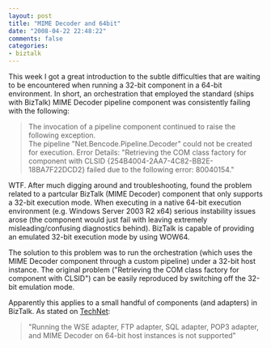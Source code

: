 ```yaml
---
layout: post
title: "MIME Decoder and 64bit"
date: "2008-04-22 22:48:22"
comments: false
categories:
- biztalk
---
```


This week I got a great introduction to the subtle difficulties that are waiting to be encountered when running a 32-bit component in a 64-bit environment. In short, an orchestration that employed the standard (ships with BizTalk) MIME Decoder pipeline component was consistently failing with the following:

> The invocation of a pipeline component continued to raise the following exception.<br />
> The pipeline "Net.Bencode.Pipeline.Decoder" could not be created for execution. Error Details: "Retrieving the COM class factory for component with CLSID {254B4004-2AA7-4C82-BB2E-18BA7F22DCD2} failed due to the following error: 80040154."

WTF. After much digging around and troubleshooting, found the problem related to a partcular BizTalk (MIME Decoder) component that only supports a 32-bit execution mode. When executing in a native 64-bit execution environment (e.g. Windows Server 2003 R2 x64) serious instability issues arose (the component would just fail with leaving extremely misleading/confusing diagnostics behind). BizTalk is capable of providing an emulated 32-bit execution mode by using WOW64.

The solution to this problem was to run the orchestration (which uses the MIME Decoder component through a custom pipeline) under a 32-bit host instance. The original problem ("Retrieving the COM class factory for component with CLSID") can be easily reproduced by switching off the 32-bit emulation mode.

Apparently this applies to a small handful of components (and adapters) in BizTalk. As stated on [TechNet](http://technet.microsoft.com/en-us/library/aa560166.aspx):

> "Running the WSE adapter, FTP adapter, SQL adapter, POP3 adapter, and MIME Decoder on 64-bit host instances is not supported"

